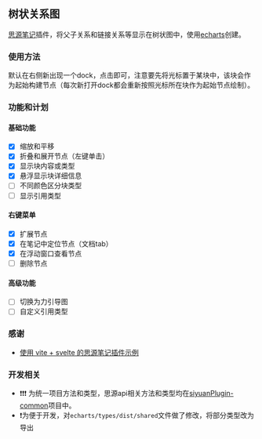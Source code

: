 
## 树状关系图

[思源笔记](https://b3log.org/siyuan/)插件，将父子关系和链接关系等显示在树状图中，使用[echarts](https://echarts.apache.org/zh/index.html)创建。


### 使用方法

默认在右侧新出现一个dock，点击即可，注意要先将光标置于某块中，该块会作为起始构建节点（每次新打开dock都会重新按照光标所在块作为起始节点绘制）。

### 功能和计划

#### 基础功能

- [x] 缩放和平移
- [x] 折叠和展开节点（左键单击）
- [x] 显示块内容或类型
- [x] 悬浮显示块详细信息
- [ ] 不同颜色区分块类型
- [ ] 显示引用类型

#### 右键菜单
- [x] 扩展节点
- [x] 在笔记中定位节点（文档tab）
- [x] 在浮动窗口查看节点
- [ ] 删除节点

#### 高级功能
- [ ] 切换为力引导图
- [ ] 自定义引用类型

### 感谢

- [使用 vite + svelte 的思源笔记插件示例
](https://github.com/siyuan-note/plugin-sample-vite-svelte)

### 开发相关
- ❗❗❗ 为统一项目方法和类型，思源api相关方法和类型均在[siyuanPlugin-common](https://github.com/etchnight/siyuanPlugin-common)项目中。
- ❗为便于开发，对`echarts/types/dist/shared`文件做了修改，将部分类型改为导出
